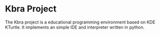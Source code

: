 Kbra Project
============

The Kbra project is a educational programming environment based on KDE KTurtle.
It implements an simple IDE and interpreter written in python.
